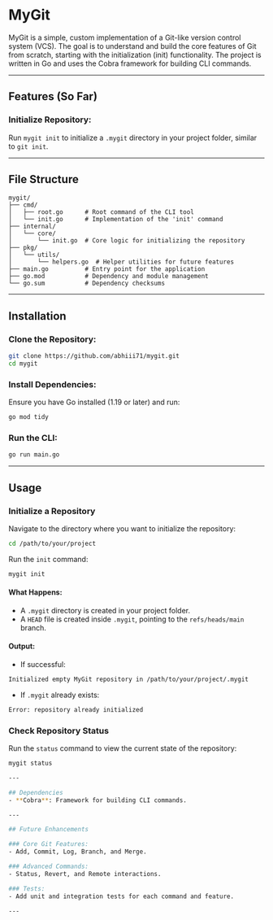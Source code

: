 # MyGit

MyGit is a simple, custom implementation of a Git-like version control system (VCS). The goal is to understand and build the core features of Git from scratch, starting with the initialization (init) functionality. The project is written in Go and uses the Cobra framework for building CLI commands.

---

## Features (So Far)

### Initialize Repository:
Run `mygit init` to initialize a `.mygit` directory in your project folder, similar to `git init`.

---

## File Structure
```
mygit/
├── cmd/
│   ├── root.go      # Root command of the CLI tool
│   └── init.go      # Implementation of the 'init' command
├── internal/
│   └── core/
│       └── init.go  # Core logic for initializing the repository
├── pkg/
│   └── utils/
│       └── helpers.go  # Helper utilities for future features
├── main.go          # Entry point for the application
├── go.mod           # Dependency and module management
└── go.sum           # Dependency checksums
```

---

## Installation

### Clone the Repository:
```bash
git clone https://github.com/abhiii71/mygit.git
cd mygit
```

### Install Dependencies:
Ensure you have Go installed (1.19 or later) and run:
```bash
go mod tidy
```

### Run the CLI:
```bash
go run main.go 
```

---

## Usage

### Initialize a Repository
Navigate to the directory where you want to initialize the repository:
```bash
cd /path/to/your/project
```
Run the `init` command:
```bash
mygit init
```

#### What Happens:
- A `.mygit` directory is created in your project folder.
- A `HEAD` file is created inside `.mygit`, pointing to the `refs/heads/main` branch.

#### Output:
- If successful:
```bash
Initialized empty MyGit repository in /path/to/your/project/.mygit
```
- If `.mygit` already exists:
```bash
Error: repository already initialized
```

### Check Repository Status
Run the `status` command to view the current state of the repository:
```bash
mygit status

---

## Dependencies
- **Cobra**: Framework for building CLI commands.

---

## Future Enhancements

### Core Git Features:
- Add, Commit, Log, Branch, and Merge.

### Advanced Commands:
- Status, Revert, and Remote interactions.

### Tests:
- Add unit and integration tests for each command and feature.

---

